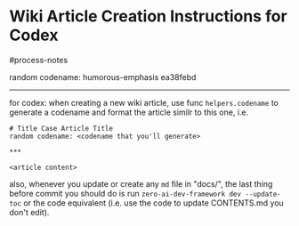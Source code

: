 # Wiki Article Creation Instructions for Codex

#process-notes

random codename: humorous-emphasis ea38febd

***

for codex: when creating a new wiki article, use func `helpers.codename` to generate a codename and format the article similr to this one, i.e. 

```
# Title Case Article Title
random codename: <codename that you'll generate>

***

<article content> 
```


also, whenever you update or create any `md` file in "docs/", the last thing before commit you should do is run `zero-ai-dev-framework dev --update-toc` or the code equivalent (i.e. use the code to update CONTENTS.md you don't edit).

